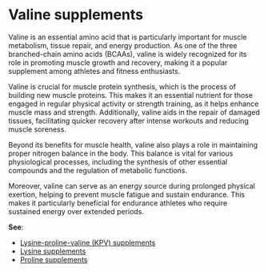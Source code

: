 <!--
source: GPT-4o
tags: supplements
-->

# Valine supplements

Valine is an essential amino acid that is particularly important for muscle metabolism, tissue repair, and energy production. As one of the three branched-chain amino acids (BCAAs), valine is widely recognized for its role in promoting muscle growth and recovery, making it a popular supplement among athletes and fitness enthusiasts.

Valine is crucial for muscle protein synthesis, which is the process of building new muscle proteins. This makes it an essential nutrient for those engaged in regular physical activity or strength training, as it helps enhance muscle mass and strength. Additionally, valine aids in the repair of damaged tissues, facilitating quicker recovery after intense workouts and reducing muscle soreness.

Beyond its benefits for muscle health, valine also plays a role in maintaining proper nitrogen balance in the body. This balance is vital for various physiological processes, including the synthesis of other essential compounds and the regulation of metabolic functions.

Moreover, valine can serve as an energy source during prolonged physical exertion, helping to prevent muscle fatigue and sustain endurance. This makes it particularly beneficial for endurance athletes who require sustained energy over extended periods.

**See**:

* [Lysine-proline-valine (KPV) supplements](../lysine-proline-valine-supplements/)
* [Lysine supplements](../lysine-supplements/)
* [Proline supplements](../proline-supplements/)

